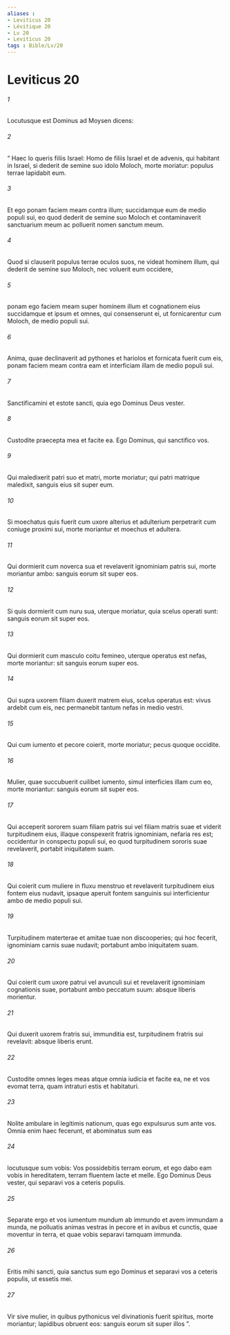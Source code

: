 ```yaml
---
aliases : 
- Leviticus 20
- Lévitique 20
- Lv 20
- Leviticus 20
tags : Bible/Lv/20
---
```


# Leviticus 20

###### 1
Locutusque est Dominus ad Moysen dicens: 
###### 2
“ Haec lo queris filiis Israel: Homo de filiis Israel et de advenis, qui habitant in Israel, si dederit de semine suo idolo Moloch, morte moriatur: populus terrae lapidabit eum. 
###### 3
Et ego ponam faciem meam contra illum; succidamque eum de medio populi sui, eo quod dederit de semine suo Moloch et contaminaverit sanctuarium meum ac polluerit nomen sanctum meum. 
###### 4
Quod si clauserit populus terrae oculos suos, ne videat hominem illum, qui dederit de semine suo Moloch, nec voluerit eum occidere, 
###### 5
ponam ego faciem meam super hominem illum et cognationem eius succidamque et ipsum et omnes, qui consenserunt ei, ut fornicarentur cum Moloch, de medio populi sui.
###### 6
Anima, quae declinaverit ad pythones et hariolos et fornicata fuerit cum eis, ponam faciem meam contra eam et interficiam illam de medio populi sui. 
###### 7
Sanctificamini et estote sancti, quia ego Dominus Deus vester. 
###### 8
Custodite praecepta mea et facite ea. Ego Dominus, qui sanctifico vos.
###### 9
Qui maledixerit patri suo et matri, morte moriatur; qui patri matrique maledixit, sanguis eius sit super eum.
###### 10
Si moechatus quis fuerit cum uxore alterius et adulterium perpetrarit cum coniuge proximi sui, morte moriantur et moechus et adultera.
###### 11
Qui dormierit cum noverca sua et revelaverit ignominiam patris sui, morte moriantur ambo: sanguis eorum sit super eos.
###### 12
Si quis dormierit cum nuru sua, uterque moriatur, quia scelus operati sunt: sanguis eorum sit super eos.
###### 13
Qui dormierit cum masculo coitu femineo, uterque operatus est nefas, morte moriantur: sit sanguis eorum super eos.
###### 14
Qui supra uxorem filiam duxerit matrem eius, scelus operatus est: vivus ardebit cum eis, nec permanebit tantum nefas in medio vestri.
###### 15
Qui cum iumento et pecore coierit, morte moriatur; pecus quoque occidite. 
###### 16
Mulier, quae succubuerit cuilibet iumento, simul interficies illam cum eo, morte moriantur: sanguis eorum sit super eos.
###### 17
Qui acceperit sororem suam filiam patris sui vel filiam matris suae et viderit turpitudinem eius, illaque conspexerit fratris ignominiam, nefaria res est; occidentur in conspectu populi sui, eo quod turpitudinem sororis suae revelaverit, portabit iniquitatem suam.
###### 18
Qui coierit cum muliere in fluxu menstruo et revelaverit turpitudinem eius  fontem eius nudavit, ipsaque aperuit fontem sanguinis sui  interficientur ambo de medio populi sui.
###### 19
Turpitudinem materterae et amitae tuae non discooperies; qui hoc fecerit, ignominiam carnis suae nudavit; portabunt ambo iniquitatem suam.
###### 20
Qui coierit cum uxore patrui vel avunculi sui et revelaverit ignominiam cognationis suae, portabunt ambo peccatum suum: absque liberis morientur.
###### 21
Qui duxerit uxorem fratris sui, immunditia est, turpitudinem fratris sui revelavit: absque liberis erunt.
###### 22
Custodite omnes leges meas atque omnia iudicia et facite ea, ne et vos evomat terra, quam intraturi estis et habitaturi. 
###### 23
Nolite ambulare in legitimis nationum, quas ego expulsurus sum ante vos. Omnia enim haec fecerunt, et abominatus sum eas 
###### 24
locutusque sum vobis: Vos possidebitis terram eorum, et ego dabo eam vobis in hereditatem, terram fluentem lacte et melle. Ego Dominus Deus vester, qui separavi vos a ceteris populis.
###### 25
Separate ergo et vos iumentum mundum ab immundo et avem immundam a munda, ne polluatis animas vestras in pecore et in avibus et cunctis, quae moventur in terra, et quae vobis separavi tamquam immunda. 
###### 26
Eritis mihi sancti, quia sanctus sum ego Dominus et separavi vos a ceteris populis, ut essetis mei.
###### 27
Vir sive mulier, in quibus pythonicus vel divinationis fuerit spiritus, morte moriantur; lapidibus obruent eos: sanguis eorum sit super illos ”.
